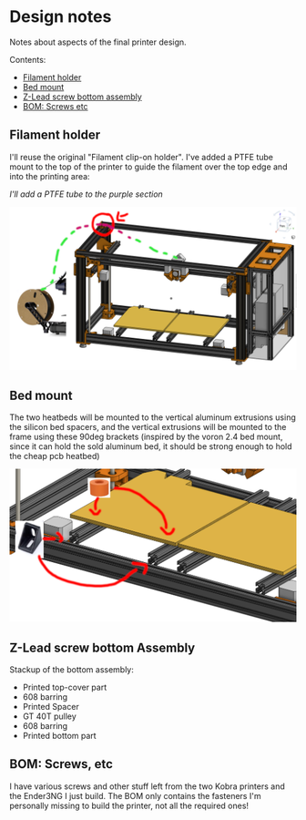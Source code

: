 # Design notes

Notes about aspects of the final printer design.

Contents:

- [Filament holder](#filament-holder)
- [Bed mount](#bed-mount)
- [Z-Lead screw bottom assembly](#z-lead-screw-bottom-assembly)
- [BOM: Screws etc](#bom-screws-etc)

## Filament holder

I'll reuse the original "Filament clip-on holder". I've added a PTFE tube mount to the top of the printer to guide the filament over the top edge and into the printing area:

*I'll add a PTFE tube to the purple section*

![Filament path](images/filament_path.png)

## Bed mount

The two heatbeds will be mounted to the vertical aluminum extrusions using the silicon bed spacers, and the vertical extrusions will be mounted to the frame using these 90deg brackets (inspired by the voron 2.4 bed mount, since it can hold the sold aluminum bed, it should be strong enough to hold the cheap pcb heatbed)

![Bed mount](images/bed_mount.png)

## Z-Lead screw bottom Assembly

Stackup of the bottom assembly:

- Printed top-cover part
- 608 barring
- Printed Spacer
- GT 40T pulley
- 608 barring
- Printed bottom part

## BOM: Screws, etc

I have various screws and other stuff left from the two Kobra printers and the Ender3NG I just build. The BOM only contains the fasteners I'm personally missing to build the printer, not all the required ones!
